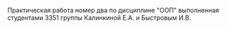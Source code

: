 Практическая работа номер два по дисциплине "ООП" выполненная студентами 3351 группы Калинкиной Е.А. и Быстровым И.В.
